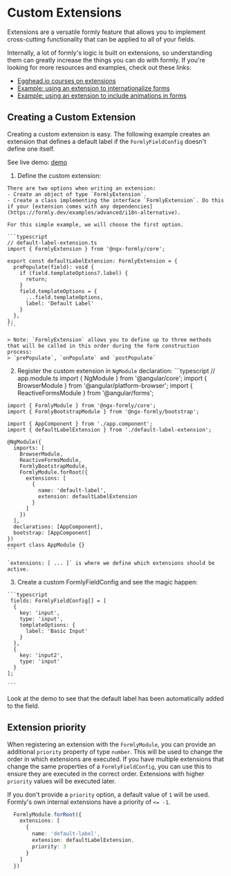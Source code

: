 # Custom Extensions

Extensions are a versatile formly feature that allows you to implement cross-cutting functionality that can be applied to all of your fields.

Internally, a lot of formly's logic is built on extensions, so understanding them can greatly increase the things you can do with formly. If you're looking for more resources and examples, check out these links:
- [Egghead.io courses on extensions](https://egghead.io/lessons/angular-implement-cross-cutting-functionality-with-angular-formly-extensions)
- [Example: using an extension to internationalize forms](https://formly.dev/examples/advanced/i18n-alternative)
- [Example: using an extension to include animations in forms](https://formly.dev/examples/other/hide-fields-with-animations)


## Creating a Custom Extension

Creating a custom extension is easy. The following example creates an extension that defines a default label if the `FormlyFieldConfig` doesn't define one itself.

See live demo: [demo](https://stackblitz.com/edit/ngx-formly-ui-bootstrap-slzm3p?file=src/app/app.component.ts)

  1. Define the custom extension:

    There are two options when writing an extension:
    - Create an object of type `FormlyExtension`.
    - Create a class implementing the interface `FormlyExtension`. Do this if your [extension comes with any dependencies](https://formly.dev/examples/advanced/i18n-alternative).
    
    For this simple example, we will choose the first option.

    ```typescript
    // default-label-extension.ts
    import { FormlyExtension } from '@ngx-formly/core';

    export const defaultLabelExtension: FormlyExtension = {
      prePopulate(field): void {
        if (field.templateOptions?.label) {
          return;
        }
        field.templateOptions = {
          ...field.templateOptions,
          label: 'Default Label'
        }
      },
    };
    ```

    > Note: `FormlyExtension` allows you to define up to three methods that will be called in this order during the form construction process:
    > `prePopulate`, `onPopulate` and `postPopulate`

  2. Register the custom extension in `NgModule` declaration:
    ```typescript
    // app.module.ts
    import { NgModule } from '@angular/core';
    import { BrowserModule } from '@angular/platform-browser';
    import { ReactiveFormsModule } from '@angular/forms';

    import { FormlyModule } from '@ngx-formly/core';
    import { FormlyBootstrapModule } from '@ngx-formly/bootstrap';

    import { AppComponent } from './app.component';
    import { defaultLabelExtension } from './default-label-extension';

    @NgModule({
      imports: [
        BrowserModule,
        ReactiveFormsModule,
        FormlyBootstrapModule,
        FormlyModule.forRoot({
          extensions: [
            {
              name: 'default-label',
              extension: defaultLabelExtension
            }
          ]
        })
      ],
      declarations: [AppComponent],
      bootstrap: [AppComponent]
    })
    export class AppModule {}
    ```

    `extensions: [ ... ]` is where we define which extensions should be active.

  3. Create a custom FormlyFieldConfig and see the magic happen:

    ```typescript
     fields: FormlyFieldConfig[] = [
      {
        key: 'input',
        type: 'input',
        templateOptions: {
          label: 'Basic Input'
        }
      },
      {
        key: 'input2',
        type: 'input'
      }
    ];

    ```

  Look at the demo to see that the default label has been automatically added to the field.

## Extension priority
When registering an extension with the `FormlyModule`, you can provide an additional `priority` property of type `number`.
This will be used to change the order in which extensions are executed. If you have multiple extensions that change the same properties of a `FormlyFieldConfig`, you can use this to ensure they are executed in the correct order. Extensions with higher `priority` values will be executed later.

If you don't provide a `priority` option, a default value of `1` will be used. <br/>
Formly's own internal extensions have a priority of `<= -1`.

```typescript
  FormlyModule.forRoot({
    extensions: [
      {
        name: 'default-label',
        extension: defaultLabelExtension,
        priority: 3
      }
    ]
  })
```

